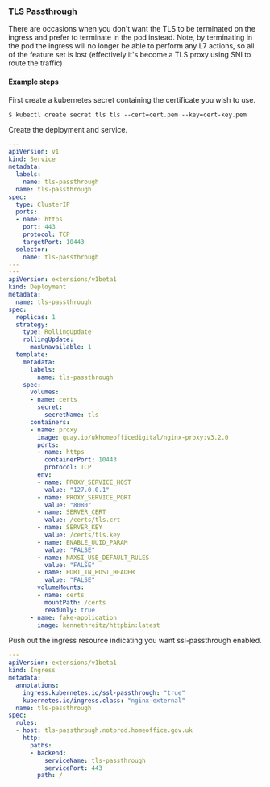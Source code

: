 ### **TLS Passthrough**

There are occasions when you don't want the TLS to be terminated on the ingress and prefer to terminate in the pod instead. Note, by terminating in the pod the ingress will no longer be able to perform any L7 actions, so all of the feature set is lost (effectively it's become a TLS proxy using SNI to route the traffic)

#### **Example steps**

First create a kubernetes secret containing the certificate you wish to use.

```shell
$ kubectl create secret tls tls --cert=cert.pem --key=cert-key.pem
```

Create the deployment and service.

```YAML
---
apiVersion: v1
kind: Service
metadata:
  labels:
    name: tls-passthrough
  name: tls-passthrough
spec:
  type: ClusterIP
  ports:
  - name: https
    port: 443
    protocol: TCP
    targetPort: 10443
  selector:
    name: tls-passthrough
---
---
apiVersion: extensions/v1beta1
kind: Deployment
metadata:
  name: tls-passthrough
spec:
  replicas: 1
  strategy:
    type: RollingUpdate
    rollingUpdate:
      maxUnavailable: 1
  template:
    metadata:
      labels:
        name: tls-passthrough
    spec:
      volumes:
      - name: certs
        secret:
          secretName: tls
      containers:
      - name: proxy
        image: quay.io/ukhomeofficedigital/nginx-proxy:v3.2.0
        ports:
        - name: https
          containerPort: 10443
          protocol: TCP
        env:
        - name: PROXY_SERVICE_HOST
          value: "127.0.0.1"
        - name: PROXY_SERVICE_PORT
          value: "8080"
        - name: SERVER_CERT
          value: /certs/tls.crt
        - name: SERVER_KEY
          value: /certs/tls.key
        - name: ENABLE_UUID_PARAM
          value: "FALSE"
        - name: NAXSI_USE_DEFAULT_RULES
          value: "FALSE"
        - name: PORT_IN_HOST_HEADER
          value: "FALSE"
        volumeMounts:
        - name: certs
          mountPath: /certs
          readOnly: true
      - name: fake-application
        image: kennethreitz/httpbin:latest
```

Push out the ingress resource indicating you want ssl-passthrough enabled.

```YAML
---
apiVersion: extensions/v1beta1
kind: Ingress
metadata:
  annotations:
    ingress.kubernetes.io/ssl-passthrough: "true"
    kubernetes.io/ingress.class: "nginx-external"
  name: tls-passthrough
spec:
  rules:
  - host: tls-passthrough.notprod.homeoffice.gov.uk
    http:
      paths:
      - backend:
          serviceName: tls-passthrough
          servicePort: 443
        path: /
```
